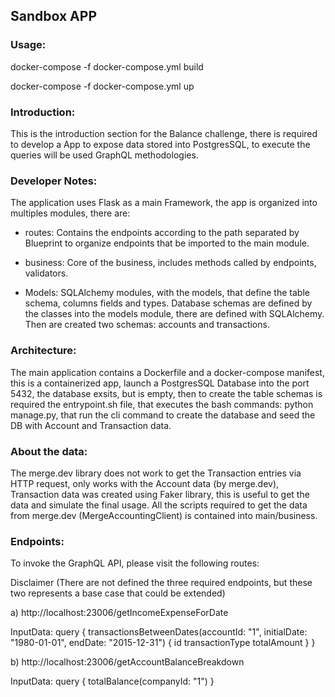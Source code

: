 ## Sandbox APP

### Usage:

docker-compose -f docker-compose.yml build

docker-compose -f docker-compose.yml up

### Introduction:

This is the introduction section for the Balance challenge, there is required to develop a App to expose data stored into PostgresSQL, to execute the queries will be used GraphQL methodologies.

### Developer Notes:

The application uses Flask as a main Framework, the app is organized into multiples modules, there are:
- routes: Contains the endpoints according to the path separated by Blueprint to organize endpoints that be imported to the main module.

- business: Core of the business, includes methods called by endpoints, validators.

- Models: SQLAlchemy modules, with the models, that define the table schema, columns fields and types. Database schemas are defined by the classes into the models module, there are defined with SQLAlchemy. Then are created two schemas: accounts and transactions.

### Architecture: 
The main application contains a Dockerfile and a docker-compose manifest, this is a containerized app, launch a PostgresSQL Database into the port 5432, the database exsits, but is empty, then to create the table schemas is required the entrypoint.sh file, that executes the bash commands: python manage.py, that run the cli command to create the database and seed the DB with Account and Transaction data.


### About the data: 

The merge.dev library does not work to get the Transaction entries via HTTP request, only works with the Account data (by merge.dev), Transaction data was created using Faker library, this is useful to get the data and simulate the final usage. All the scripts  required to get the data from merge.dev (MergeAccountingClient) is contained into main/business.


### Endpoints:
 
To invoke the GraphQL API, please visit the following routes:

Disclaimer (There are not defined the three required endpoints, but these two represents a base case that could be extended)

a) http://localhost:23006/getIncomeExpenseForDate

InputData: query {
  transactionsBetweenDates(accountId: "1", initialDate: "1980-01-01", endDate: "2015-12-31") {
    id
    transactionType
    totalAmount
  }
}



b) http://localhost:23006/getAccountBalanceBreakdown

InputData: query {
  totalBalance(companyId: "1")
}